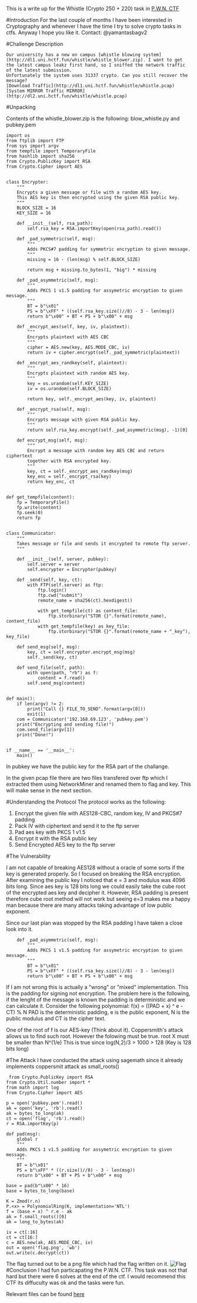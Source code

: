 This is a write up for the Whistle (Crypto 250 + 220) task in [P.W.N. CTF](https://uni.hctf.fun)

#Introduction
For the last couple of months I have been interested in Cryptography and whenever I have the time I try to solve crypto tasks in ctfs. Anyway I hope you like it.
Contact: @yamantasbagv2

#Challenge Description
```
Our university has a new on campus [whistle blowing system](http://dl1.uni.hctf.fun/whistle/whistle_blower.zip). I want to get the latest campus leakz first hand, so I sniffed the network traffic of the latest submission. 
Unfortunately the system uses 31337 crypto. Can you still recover the message? 
[Download Traffic](http://dl1.uni.hctf.fun/whistle/whistle.pcap)
[System MIRROR Traffic MIRROR](http://dl2.uni.hctf.fun/whistle/whistle.pcap)
```

#Unpacking

Contents of the whistle_blower.zip is the following: blow_whistle.py and pubkey.pem
```
import os
from ftplib import FTP
from sys import argv
from tempfile import TemporaryFile
from hashlib import sha256
from Crypto.PublicKey import RSA
from Crypto.Cipher import AES


class Encrypter:
    """
    Encrypts a given message or file with a random AES key.
    This AES key is then encrypted using the given RSA public key.
    """
    BLOCK_SIZE = 16
    KEY_SIZE = 16

    def __init__(self, rsa_path):
        self.rsa_key = RSA.importKey(open(rsa_path).read())

    def _pad_symmetric(self, msg):
        """
        Adds PKCS#7 padding for symmetric encryption to given message.
        """
        missing = 16 - (len(msg) % self.BLOCK_SIZE)

        return msg + missing.to_bytes(1, "big") * missing

    def _pad_asymmetric(self, msg):
        """
        Adds PKCS 1 v1.5 padding for assymetric encryption to given message.
        """
        BT = b"\x01"
        PS = b"\xFF" * ((self.rsa_key.size()//8) - 3 - len(msg))
        return b"\x00" + BT + PS + b"\x00" + msg

    def _encrypt_aes(self, key, iv, plaintext):
        """
        Encrypts plaintext with AES CBC
        """
        cipher = AES.new(key, AES.MODE_CBC, iv)
        return iv + cipher.encrypt(self._pad_symmetric(plaintext))

    def _encrypt_aes_randkey(self, plaintext):
        """
        Encrypts plaintext with random AES key.
        """
        key = os.urandom(self.KEY_SIZE)
        iv = os.urandom(self.BLOCK_SIZE)

        return key, self._encrypt_aes(key, iv, plaintext)

    def _encrypt_rsa(self, msg):
        """
        Encrypts message with given RSA public key.
        """
        return self.rsa_key.encrypt(self._pad_asymmetric(msg), -1)[0]

    def encrypt_msg(self, msg):
        """
        Encrypt a message with random key AES CBC and return ciphertext
        together with RSA encrypted key.
        """
        key, ct = self._encrypt_aes_randkey(msg)
        key_enc = self._encrypt_rsa(key)
        return key_enc, ct


def get_tempfile(content):
    fp = TemporaryFile()
    fp.write(content)
    fp.seek(0)
    return fp


class Communicator:
    """
    Takes message or file and sends it encrypted to remote ftp server.
    """

    def __init__(self, server, pubkey):
        self.server = server
        self.encrypter = Encrypter(pubkey)

    def _send(self, key, ct):
        with FTP(self.server) as ftp:
            ftp.login()
            ftp.cwd("submit")
            remote_name = sha256(ct).hexdigest()

            with get_tempfile(ct) as content_file:
                ftp.storbinary("STOR {}".format(remote_name), content_file)
            with get_tempfile(key) as key_file:
                ftp.storbinary("STOR {}".format(remote_name + "_key"), key_file)

    def send_msg(self, msg):
        key, ct = self.encrypter.encrypt_msg(msg)
        self._send(key, ct)

    def send_file(self, path):
        with open(path, "rb") as f:
            content = f.read()
        self.send_msg(content)


def main():
    if len(argv) != 2:
        print("Call {} FILE_TO_SEND".format(argv[0]))
        exit(1)
    com = Communicator('192.168.69.123', 'pubkey.pem')
    print("Encrypting and sending file!")
    com.send_file(argv[1])
    print("Done!")


if __name__ == '__main__':
    main()
```

In pubkey we have the public key for the RSA part of the challange.

In the given pcap file there are two files transfered over ftp which I extracted them using NetworkMiner and renamed them to flag and key. This will make sense in the next section.

#Understanding the Protocol
The protocol works as the following:

1. Encrypt the given file with AES128-CBC, random key, IV and PKCS#7 padding
2. Pack IV with ciphertext and send it to the ftp server
3. Pad aes key with PKCS 1 v1.5
4. Encrypt it with the RSA public key
5. Send Encrypted AES key to the ftp server

#The Vulnerability

I am not capable of breaking AES128 without a oracle of some sorts if the key is generated properly. So I focused on breaking the RSA encryption. After examining the public key I noticed that e = 3 and modulus was 4096 bits long. Since aes key is 128 bits long we could easily take the cube root of the encrypted aes key and decipher it. However, RSA padding is present therefore cube root method will not work but seeing e=3 makes me a happy man because there are many attacks taking advantage of low public exponent.

Since our last plan was stopped by the RSA padding I have taken a close look into it.
```
    def _pad_asymmetric(self, msg):
        """
        Adds PKCS 1 v1.5 padding for assymetric encryption to given message.
        """
        BT = b"\x01"
        PS = b"\xFF" * ((self.rsa_key.size()//8) - 3 - len(msg))
        return b"\x00" + BT + PS + b"\x00" + msg
```

If I am not wrong this is actually a "wrong" or "mixed" implementation. This is the padding for signing not encryption. The problem here is the following, if the lenght of the message is known the padding is deterministic and we can calculate it. Consider the following polynomial:
f(x) = ((PAD + x) ^ e - CT) % N
PAD is the deterministic padding, e is the public exponent, N is the public modulus and CT is the cipher text.

One of the root of f is our AES-key (Think about it). Coppersmith's attack allows us to find such root. However the folowing must be true.
root X must be smaller than N^(1/e)
This is true since log(N,2)/3 > 1000 > 128 (Key is 128 bits long)

#The Attack
I have conducted the attack using sagemath since it already implements coppersmit attack as small_roots()

```
 from Crypto.PublicKey import RSA
from Crypto.Util.number import *
from math import log
from Crypto.Cipher import AES

p = open('pubkey.pem').read()
ak = open('key', 'rb').read()
ak = bytes_to_long(ak)
ct = open('flag', 'rb').read()
r = RSA.importKey(p)

def pad(msg):
    global r
    """
    Adds PKCS 1 v1.5 padding for assymetric encryption to given message.
    """
    BT = b"\x01"
    PS = b"\xFF" * ((r.size()//8) - 3 - len(msg))
    return b"\x00" + BT + PS + b"\x00" + msg

base = pad(b"\x00" * 16)
base = bytes_to_long(base)

K = Zmod(r.n)
P.<x> = PolynomialRing(K, implementation='NTL')
f = (base + x) ^ r.e - ak
ak = f.small_roots()[0]
ak = long_to_bytes(ak)

iv = ct[:16]
ct = ct[16:]
c = AES.new(ak, AES.MODE_CBC, iv)
out = open('flag.png', 'wb')
out.write(c.decrypt(ct))

```
The flag turned out to be a png file which had the flag written on it.
![Flag](https://raw.githubusercontent.com/yytasbag/walkthroughs/master/P.W.N.%20CTF/whistle/flag.png)
#Conclusion
I had fun particapating the P.W.N. CTF. This task was not that hard but there were 6 solves at the end of the ctf. I would recommend this CTF its diffuculty was ok and the tasks were fun.

Relevant files can be found [here](https://github.com/yytasbag/walkthroughs/tree/master/P.W.N.%20CTF/whistle)
